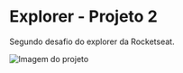 # Explorer - Projeto 2
Segundo desafio do explorer da Rocketseat.

![Imagem do projeto](https://i.imgur.com/ZwW1Xm2.jpeg)